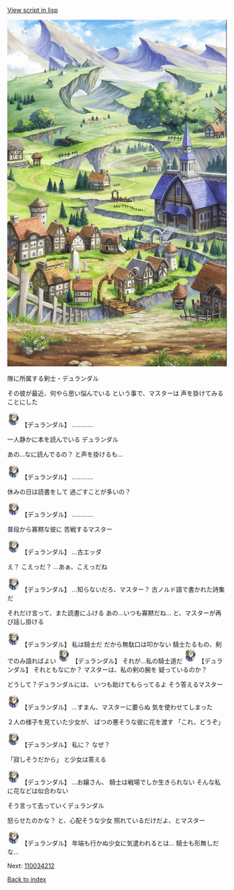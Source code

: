 [View script in lisp](../scripts/110034211.txt)

![004_outland.png](../images/backgrounds/004_outland.png)

隊に所属する剣士・デュランダル

その彼が最近、何やら思い悩んでいる
という事で、マスターは
声を掛けてみることにした

<img src="../images/units/1100341.png" alt="1100341.png" height="34"/>
【デュランダル】
…………

一人静かに本を読んでいる
デュランダル

あの…なに読んでるの？
と声を掛けるも…

<img src="../images/units/1100341.png" alt="1100341.png" height="34"/>
【デュランダル】
…………

休みの日は読書をして
過ごすことが多いの？

<img src="../images/units/1100341.png" alt="1100341.png" height="34"/>
【デュランダル】
…………

普段から寡黙な彼に
苦戦するマスター

<img src="../images/units/1100341.png" alt="1100341.png" height="34"/>
【デュランダル】
…古エッダ

え？
こえっだ？
…あぁ、こえっだね

<img src="../images/units/1100341.png" alt="1100341.png" height="34"/>
【デュランダル】
…知らないだろ、マスター？
古ノルド語で書かれた詩集だ

それだけ言って、また読書にふける
あの…いつも寡黙だね…
と、マスターが再び話し掛ける

<img src="../images/units/1100341.png" alt="1100341.png" height="34"/>
【デュランダル】
私は騎士だ
だから無駄口は叩かない
騎士たるもの、剣でのみ語ればよい

<img src="../images/units/1100341.png" alt="1100341.png" height="34"/>
【デュランダル】
それが…私の騎士道だ

<img src="../images/units/1100341.png" alt="1100341.png" height="34"/>
【デュランダル】
それともなにか？
マスターは、私の剣の腕を
疑っているのか？

どうして？デュランダルには、
いつも助けてもらってるよ
そう答えるマスター

<img src="../images/units/1100341.png" alt="1100341.png" height="34"/>
【デュランダル】
…すまん、マスターに要らぬ
気を使わせてしまった

２人の様子を見ていた少女が、
ばつの悪そうな彼に花を渡す
「これ、どうぞ」

<img src="../images/units/1100341.png" alt="1100341.png" height="34"/>
【デュランダル】
私に？
なぜ？

「寂しそうだから」
と少女は答える

<img src="../images/units/1100341.png" alt="1100341.png" height="34"/>
【デュランダル】
…お嬢さん、
騎士は戦場でしか生きられない
そんな私に花などは似合わない

そう言って去っていくデュランダル

怒らせたのかな？
と、心配そうな少女
照れているだけだよ、とマスター

<img src="../images/units/1100341.png" alt="1100341.png" height="34"/>
【デュランダル】
年端も行かぬ少女に気遣われるとは…
騎士も形無しだな…

Next: [110034212](110034212.md)

[Back to index](index.md)
